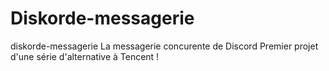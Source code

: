 # Diskorde-messagerie
diskorde-messagerie
La messagerie concurente de Discord
Premier projet d'une série d'alternative à Tencent !
